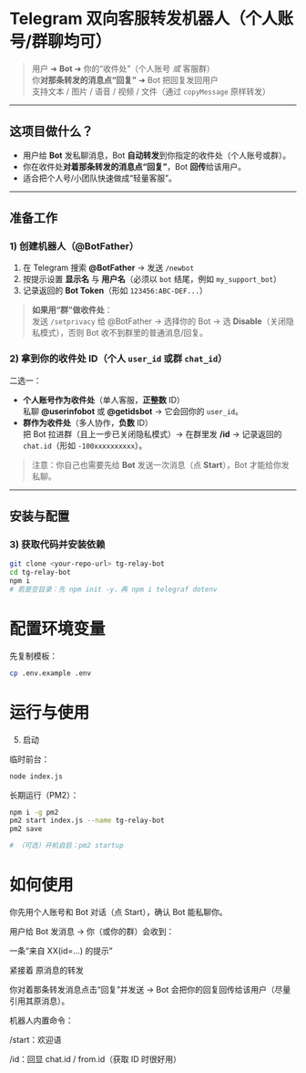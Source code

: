 # Telegram 双向客服转发机器人（个人账号/群聊均可）

> 用户 ➜ **Bot** ➜ 你的“收件处”（个人账号 *或* 客服群）  
> 你**对那条转发的消息点“回复”** ➜ Bot 把回复发回用户  
> 支持文本 / 图片 / 语音 / 视频 / 文件（通过 `copyMessage` 原样转发）

---

## 这项目做什么？
- 用户给 **Bot** 发私聊消息，Bot **自动转发**到你指定的收件处（个人账号或群）。
- 你在收件处**对着那条转发的消息点“回复”**，Bot **回传**给该用户。
- 适合把个人号/小团队快速做成“轻量客服”。

---

## 准备工作

### 1) 创建机器人（@BotFather）
1. 在 Telegram 搜索 **@BotFather** → 发送 `/newbot`  
2. 按提示设置 **显示名** 与 **用户名**（必须以 `bot` 结尾，例如 `my_support_bot`）  
3. 记录返回的 **Bot Token**（形如 `123456:ABC-DEF...`）

> **如果用“群”做收件处**：  
> 发送 `/setprivacy` 给 @BotFather → 选择你的 Bot → 选 **Disable**（关闭隐私模式），否则 Bot 收不到群里的普通消息/回复。

### 2) 拿到你的收件处 ID（个人 `user_id` 或群 `chat_id`）
二选一：
- **个人账号作为收件处**（单人客服，**正整数** ID）  
  私聊 **@userinfobot** 或 **@getidsbot** → 它会回你的 `user_id`。
- **群作为收件处**（多人协作，**负数** ID）  
  把 Bot 拉进群（且上一步已关闭隐私模式）→ 在群里发 **/id** → 记录返回的 `chat.id`（形如 `-100xxxxxxxxxx`）。

> 注意：你自己也需要先给 **Bot** 发送一次消息（点 **Start**），Bot 才能给你发私聊。

---

## 安装与配置

### 3) 获取代码并安装依赖
```bash
git clone <your-repo-url> tg-relay-bot
cd tg-relay-bot
npm i
# 若是空目录：先 npm init -y，再 npm i telegraf dotenv
```

# 配置环境变量

先复制模板：
```bash
cp .env.example .env
```

# 运行与使用
5) 启动

临时前台：
```bash
node index.js
```

长期运行（PM2）：
```bash
npm i -g pm2
pm2 start index.js --name tg-relay-bot
pm2 save

# （可选）开机自启：pm2 startup
```

# 如何使用

你先用个人账号和 Bot 对话（点 Start），确认 Bot 能私聊你。

用户给 Bot 发消息 → 你（或你的群）会收到：

一条“来自 XX(id=…) 的提示”

紧接着 原消息的转发

你对着那条转发消息点击“回复”并发送 → Bot 会把你的回复回传给该用户（尽量引用其原消息）。

机器人内置命令：

/start：欢迎语

/id：回显 chat.id / from.id（获取 ID 时很好用）
